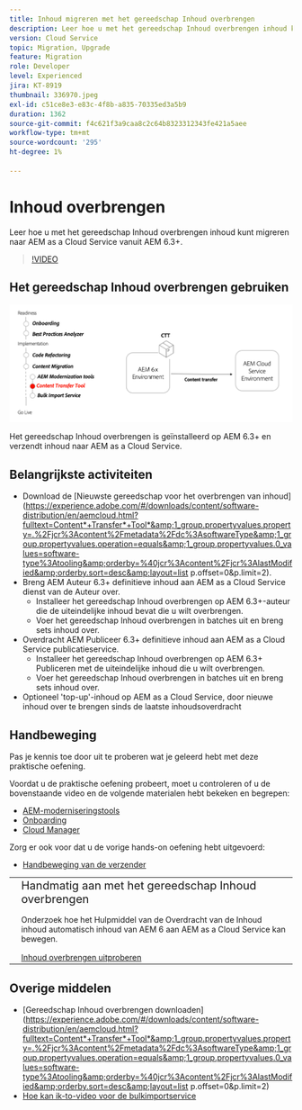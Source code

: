 ```yaml
---
title: Inhoud migreren met het gereedschap Inhoud overbrengen
description: Leer hoe u met het gereedschap Inhoud overbrengen inhoud kunt migreren naar AEM as a Cloud Service vanaf AEM 6.
version: Cloud Service
topic: Migration, Upgrade
feature: Migration
role: Developer
level: Experienced
jira: KT-8919
thumbnail: 336970.jpeg
exl-id: c51ce8e3-e83c-4f8b-a835-70335ed3a5b9
duration: 1362
source-git-commit: f4c621f3a9caa8c2c64b8323312343fe421a5aee
workflow-type: tm+mt
source-wordcount: '295'
ht-degree: 1%

---
```



# Inhoud overbrengen

Leer hoe u met het gereedschap Inhoud overbrengen inhoud kunt migreren naar AEM as a Cloud Service vanuit AEM 6.3+.

>[!VIDEO](https://video.tv.adobe.com/v/336970?quality=12&learn=on)

## Het gereedschap Inhoud overbrengen gebruiken

![Levenscyclus van gereedschap voor inhoudsoverdracht](../assets/content-transfer-tool.png)

Het gereedschap Inhoud overbrengen is geïnstalleerd op AEM 6.3+ en verzendt inhoud naar AEM as a Cloud Service.

## Belangrijkste activiteiten

+ Download de [Nieuwste gereedschap voor het overbrengen van inhoud](https://experience.adobe.com/#/downloads/content/software-distribution/en/aemcloud.html?fulltext=Content*+Transfer*+Tool*&amp;1_group.propertyvalues.property=.%2Fjcr%3Acontent%2Fmetadata%2Fdc%3AsoftwareType&amp;1_group.propertyvalues.operation=equals&amp;1_group.propertyvalues.0_values=software-type%3Atooling&amp;orderby=%40jcr%3Acontent%2Fjcr%3AlastModified&amp;orderby.sort=desc&amp;layout=list p.offset=0&amp;p.limit=2).
+ Breng AEM Auteur 6.3+ definitieve inhoud aan AEM as a Cloud Service dienst van de Auteur over.
   + Installeer het gereedschap Inhoud overbrengen op AEM 6.3+-auteur die de uiteindelijke inhoud bevat die u wilt overbrengen.
   + Voer het gereedschap Inhoud overbrengen in batches uit en breng sets inhoud over.
+ Overdracht AEM Publiceer 6.3+ definitieve inhoud aan AEM as a Cloud Service publicatieservice.
   + Installeer het gereedschap Inhoud overbrengen op AEM 6.3+ Publiceren met de uiteindelijke inhoud die u wilt overbrengen.
   + Voer het gereedschap Inhoud overbrengen in batches uit en breng sets inhoud over.
+ Optioneel &#39;top-up&#39;-inhoud op AEM as a Cloud Service, door nieuwe inhoud over te brengen sinds de laatste inhoudsoverdracht

## Handbeweging

Pas je kennis toe door uit te proberen wat je geleerd hebt met deze praktische oefening.

Voordat u de praktische oefening probeert, moet u controleren of u de bovenstaande video en de volgende materialen hebt bekeken en begrepen:

+ [AEM-moderniseringstools](../aem-modernization-tools.md)
+ [Onboarding](../onboarding.md)
+ [Cloud Manager](../cloud-manager.md)

Zorg er ook voor dat u de vorige hands-on oefening hebt uitgevoerd:

+ [Handbeweging van de verzender](../dispatcher.md#hands-on-exercise)

<table style="border-width:0">
    <tr>
        <td style="width:150px">
            <a  rel="noreferrer"
                target="_blank"
                href="https://github.com/adobe/aem-cloud-engineering-video-series-exercises/tree/session6-transfercontent#cloud-acceleration-bootcamp---session-6-content"><img alt="Hands-on opslagplaats van GitHub" src="../assets/github.png"/>
            </a>        
        </td>
        <td style="width:100%;margin-bottom:1rem;">
            <div style="font-size:1.25rem;font-weight:400;">Handmatig aan met het gereedschap Inhoud overbrengen</div>
            <p style="margin:1rem 0">
                Onderzoek hoe het Hulpmiddel van de Overdracht van de Inhoud inhoud automatisch inhoud van AEM 6 aan AEM as a Cloud Service kan bewegen.
            </p>
            <a  rel="noreferrer"
                target="_blank"
                href="https://github.com/adobe/aem-cloud-engineering-video-series-exercises/tree/session6-transfercontent#cloud-acceleration-bootcamp---session-6-content" class="spectrum-Button spectrum-Button--primary spectrum-Button--sizeM">
                <span class="spectrum-Button-label has-no-wrap has-text-weight-bold">Inhoud overbrengen uitproberen</span>
            </a>
        </td>
    </tr>
</table>

## Overige middelen

+ [Gereedschap Inhoud overbrengen downloaden](https://experience.adobe.com/#/downloads/content/software-distribution/en/aemcloud.html?fulltext=Content*+Transfer*+Tool*&amp;1_group.propertyvalues.property=.%2Fjcr%3Acontent%2Fmetadata%2Fdc%3AsoftwareType&amp;1_group.propertyvalues.operation=equals&amp;1_group.propertyvalues.0_values=software-type%3Atooling&amp;orderby=%40jcr%3Acontent%2Fjcr%3AlastModified&amp;orderby.sort=desc&amp;layout=list p.offset=0&amp;p.limit=2)
+ [Hoe kan ik-to-video voor de bulkimportservice](https://experienceleague.adobe.com/docs/experience-manager-learn/cloud-service/migration/bulk-import.html)

